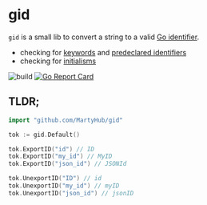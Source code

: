 # gid

`gid` is a small lib to convert a string to a valid [Go identifier](https://go.dev/ref/spec#Identifiers).

* checking for [keywords](https://go.dev/ref/spec#Keywords)
  and [predeclared identifiers](https://go.dev/ref/spec#Predeclared_identifiers)
* checking for [initialisms](https://github.com/golang/go/wiki/CodeReviewComments#initialisms)

![build](https://github.com/MartyHub/gid/actions/workflows/go.yml/badge.svg)
[![Go Report Card](https://goreportcard.com/badge/github.com/MartyHub/gid)](https://goreportcard.com/report/github.com/MartyHub/gid)

## TLDR;

```go
import "github.com/MartyHub/gid"

tok := gid.Default()

tok.ExportID("id") // ID 
tok.ExportID("my_id") // MyID 
tok.ExportID("json_id") // JSONId

tok.UnexportID("ID") // id 
tok.UnexportID("my_id") // myID 
tok.UnexportID("json_id") // jsonID
```
